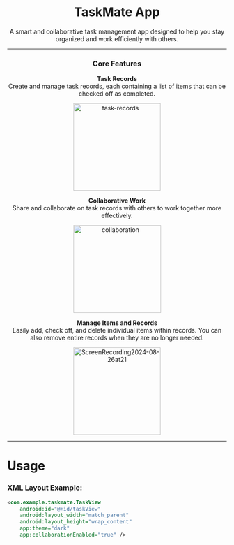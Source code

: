 <div align="center">
    <h1>TaskMate App</h1>
    <p>A smart and collaborative task management app designed to help you stay organized and work efficiently with others.</p>
</div>

---

<div align="center">
    <h3>Core Features</h3>
    <p><b>Task Records</b><br>
    Create and manage task records, each containing a list of items that can be checked off as completed.</p>
</div>

<div align="center">
    <img width="200" alt="task-records" src="https://github.com/user-attachments/assets/task-records.png">
</div>

<div align="center">
    <p><b>Collaborative Work</b><br>
    Share and collaborate on task records with others to work together more effectively.</p>
</div>

<div align="center">
    <img width="201" alt="collaboration" src="https://github.com/user-attachments/assets/collaboration.png">
</div>

<div align="center">
    <p><b>Manage Items and Records</b><br>
    Easily add, check off, and delete individual items within records. You can also remove entire records when they are no longer needed.</p>
</div>

<div align="center">
    <img width="200" alt="ScreenRecording2024-08-26at21" src="https://github.com/user-attachments/assets/54164609-c028-4a24-b4fd-d5fb086746a9">
     
</div>

---

# Usage
### XML Layout Example:
```xml
<com.example.taskmate.TaskView
    android:id="@+id/taskView"
    android:layout_width="match_parent"
    android:layout_height="wrap_content"
    app:theme="dark"
    app:collaborationEnabled="true" />
